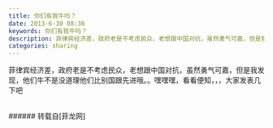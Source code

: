 ```yaml
---
title: 你们有我牛吗？
date: 2013-6-30 08:36
keywords: 你们有我牛吗？
description: 菲律宾经济差，政府老是不考虑民众，老想跟中国对抗，虽然勇气可嘉，但是我发现，他们牛不是没道理他们比别国跟先进哦。。嘿嘿嘿，看看便知，，，大家发表几下吧
categories: sharing
---
```

<td class="t_f" id="postmessage_12182">

菲律宾经济差，政府老是不考虑民众，老想跟中国对抗，虽然勇气可嘉，但是我发现，他们牛不是没道理他们比别国跟先进哦。。嘿嘿嘿，看看便知，，，大家发表几下吧<br/>
<br/>
</td>
###### 转载自[菲龙网]